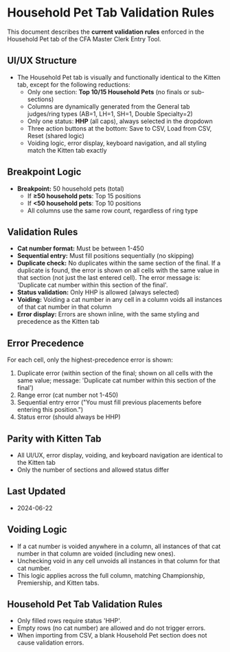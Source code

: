 # Household Pet Tab Validation Rules

This document describes the **current validation rules** enforced in the Household Pet tab of the CFA Master Clerk Entry Tool.

## UI/UX Structure
- The Household Pet tab is visually and functionally identical to the Kitten tab, except for the following reductions:
  - Only one section: **Top 10/15 Household Pets** (no finals or sub-sections)
  - Columns are dynamically generated from the General tab judges/ring types (AB=1, LH=1, SH=1, Double Specialty=2)
  - Only one status: **HHP** (all caps), always selected in the dropdown
  - Three action buttons at the bottom: Save to CSV, Load from CSV, Reset (shared logic)
  - Voiding logic, error display, keyboard navigation, and all styling match the Kitten tab exactly

## Breakpoint Logic
- **Breakpoint:** 50 household pets (total)
  - If **≥50 household pets**: Top 15 positions
  - If **<50 household pets**: Top 10 positions
  - All columns use the same row count, regardless of ring type

## Validation Rules
- **Cat number format:** Must be between 1-450
- **Sequential entry:** Must fill positions sequentially (no skipping)
- **Duplicate check:** No duplicates within the same section of the final. If a duplicate is found, the error is shown on all cells with the same value in that section (not just the last entered cell). The error message is: 'Duplicate cat number within this section of the final'.
- **Status validation:** Only HHP is allowed (always selected)
- **Voiding:** Voiding a cat number in any cell in a column voids all instances of that cat number in that column
- **Error display:** Errors are shown inline, with the same styling and precedence as the Kitten tab

## Error Precedence
For each cell, only the highest-precedence error is shown:
1. Duplicate error (within section of the final; shown on all cells with the same value; message: 'Duplicate cat number within this section of the final')
2. Range error (cat number not 1-450)
3. Sequential entry error ("You must fill previous placements before entering this position.")
4. Status error (should always be HHP)

## Parity with Kitten Tab
- All UI/UX, error display, voiding, and keyboard navigation are identical to the Kitten tab
- Only the number of sections and allowed status differ

## Last Updated
- 2024-06-22 

## Voiding Logic
- If a cat number is voided anywhere in a column, all instances of that cat number in that column are voided (including new ones).
- Unchecking void in any cell unvoids all instances in that column for that cat number.
- This logic applies across the full column, matching Championship, Premiership, and Kitten tabs. 

## Household Pet Tab Validation Rules

- Only filled rows require status 'HHP'.
- Empty rows (no cat number) are allowed and do not trigger errors.
- When importing from CSV, a blank Household Pet section does not cause validation errors. 